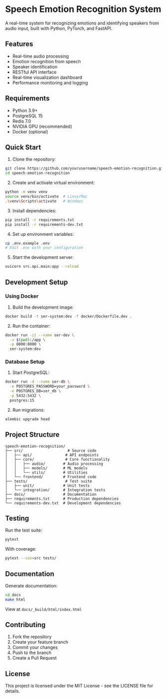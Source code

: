 # Speech Emotion Recognition System

A real-time system for recognizing emotions and identifying speakers from audio input, built with Python, PyTorch, and FastAPI.

## Features

- Real-time audio processing
- Emotion recognition from speech
- Speaker identification
- RESTful API interface
- Real-time visualization dashboard
- Performance monitoring and logging

## Requirements

- Python 3.9+
- PostgreSQL 15
- Redis 7.0
- NVIDIA GPU (recommended)
- Docker (optional)

## Quick Start

1. Clone the repository:
```bash
git clone https://github.com/yourusername/speech-emotion-recognition.git
cd speech-emotion-recognition
```

2. Create and activate virtual environment:
```bash
python -m venv venv
source venv/bin/activate  # Linux/Mac
.\venv\Scripts\activate   # Windows
```

3. Install dependencies:
```bash
pip install -r requirements.txt
pip install -r requirements-dev.txt
```

4. Set up environment variables:
```bash
cp .env.example .env
# Edit .env with your configuration
```

5. Start the development server:
```bash
uvicorn src.api.main:app --reload
```

## Development Setup

### Using Docker

1. Build the development image:
```bash
docker build -t ser-system:dev -f docker/Dockerfile.dev .
```

2. Run the container:
```bash
docker run -it --name ser-dev \
  -v $(pwd):/app \
  -p 8000:8000 \
  ser-system:dev
```

### Database Setup

1. Start PostgreSQL:
```bash
docker run -d --name ser-db \
  -e POSTGRES_PASSWORD=your_password \
  -e POSTGRES_DB=ser_db \
  -p 5432:5432 \
  postgres:15
```

2. Run migrations:
```bash
alembic upgrade head
```

## Project Structure

```
speech-emotion-recognition/
├── src/                    # Source code
│   ├── api/               # API endpoints
│   ├── core/              # Core functionality
│   │   ├── audio/        # Audio processing
│   │   ├── models/       # ML models
│   │   └── utils/        # Utilities
│   └── frontend/         # Frontend code
├── tests/                 # Test suite
│   ├── unit/             # Unit tests
│   └── integration/      # Integration tests
├── docs/                 # Documentation
├── requirements.txt      # Production dependencies
└── requirements-dev.txt  # Development dependencies
```

## Testing

Run the test suite:
```bash
pytest
```

With coverage:
```bash
pytest --cov=src tests/
```

## Documentation

Generate documentation:
```bash
cd docs
make html
```

View at `docs/_build/html/index.html`

## Contributing

1. Fork the repository
2. Create your feature branch
3. Commit your changes
4. Push to the branch
5. Create a Pull Request

## License

This project is licensed under the MIT License - see the LICENSE file for details. 